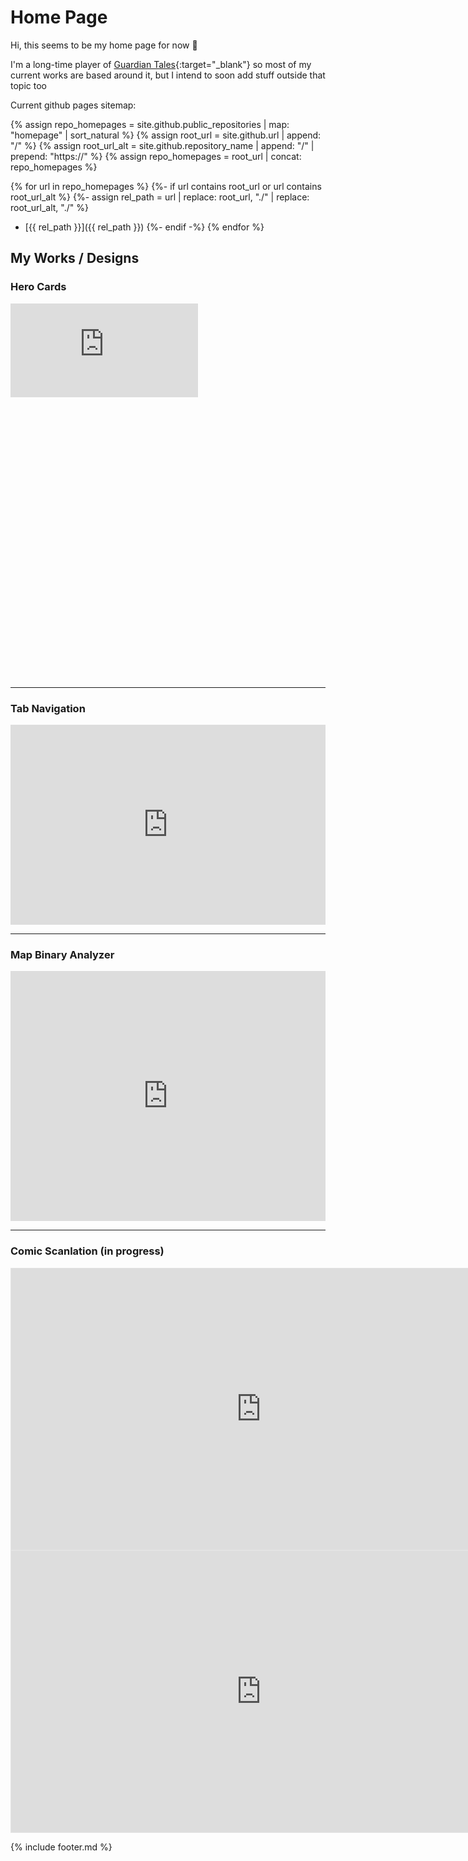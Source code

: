 # Home Page
Hi, this seems to be my home page for now 🙂

I'm a long-time player of [Guardian Tales](https://guardian-tales.fandom.com/wiki/User:Suggon){:target="_blank"} so most of my current works are based around it, but I intend to soon add stuff outside that topic too

Current github pages sitemap:

{% assign repo_homepages = site.github.public_repositories | map: "homepage" | sort_natural %}
{% assign root_url = site.github.url | append: "/" %}
{% assign root_url_alt = site.github.repository_name | append: "/" | prepend: "https://" %}
{% assign repo_homepages = root_url | concat: repo_homepages %}

{% for url in repo_homepages %}
	{%- if url contains root_url or url contains root_url_alt %}
	{%- assign rel_path = url | replace: root_url, "./" | replace: root_url_alt, "./" %}
* [{{ rel_path }}]({{ rel_path }})
	{%- endif -%}
{% endfor %}

## My Works / Designs
### Hero Cards

<div class="d-flex flex-justify-center">
	<div class="cp_embed_wrapper" style="width: 100%; height: 600px;">
		<iframe scrolling="no" title="Hero Card" src="https://codepen.io/Suggon/embed/zxYwepJ?default-tab=result&theme-id=dark" frameborder="no" loading="lazy" allowtransparency="true" allowfullscreen="true">
			See the Pen <a href="https://codepen.io/Suggon/pen/zxYwepJ">
			Hero Card</a> by Suggon (<a href="https://codepen.io/Suggon">@Suggon</a>)
			on <a href="https://codepen.io">CodePen</a>.
		</iframe>
	</div>
</div>

---

### Tab Navigation

<iframe height="320" style="width: 100%;" scrolling="no" title="Tab Navigation" src="https://codepen.io/Suggon/embed/wBvErvL?default-tab=result&theme-id=dark" frameborder="no" loading="lazy" allowtransparency="true" allowfullscreen="true">
	See the Pen <a href="https://codepen.io/Suggon/pen/wBvErvL">
	Tab Navigation</a> by Suggon (<a href="https://codepen.io/Suggon">@Suggon</a>)
	on <a href="https://codepen.io">CodePen</a>.
</iframe>

---

### Map Binary Analyzer

<iframe height="400" style="width: 100%;" scrolling="no" title="gt-map-tile-reader" src="https://codepen.io/Suggon/embed/BabeqaE?default-tab=result&theme-id=dark" frameborder="no" loading="lazy" allowtransparency="true" allowfullscreen="true">
	See the Pen <a href="https://codepen.io/Suggon/pen/BabeqaE">
	gt-map-tile-reader</a> by Suggon (<a href="https://codepen.io/Suggon">@Suggon</a>)
	on <a href="https://codepen.io">CodePen</a>.
</iframe>

---

### Comic Scanlation (in progress)

<div class="d-flex flex-column flex-items-center">
	<iframe style="border: 1px solid rgba(0, 0, 0, 0.1);" width="800" height="450" src="https://embed.figma.com/design/wF2sgjwiGyxcBAi9VSRnt4/gt-comics?embed-host=share" allowfullscreen></iframe>
	<iframe style="border: 1px solid rgba(0, 0, 0, 0.1);" width="800" height="450" src="https://embed.figma.com/proto/wF2sgjwiGyxcBAi9VSRnt4/gt-comics?embed-host=share&footer=false" allowfullscreen></iframe>
</div>

{% include footer.md %}
